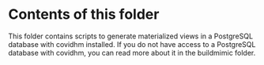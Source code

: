# Contents of this folder

This folder contains scripts to generate materialized views in a PostgreSQL database with covidhm installed. If you do not have access to a PostgreSQL database with covidhm, you can read more about it in the buildmimic folder.